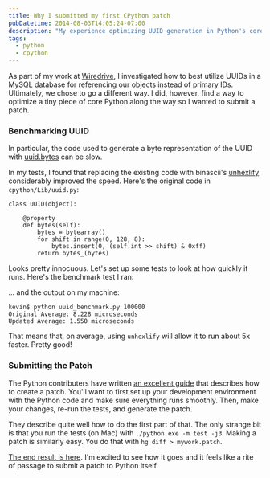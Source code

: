 ```yaml
---
title: Why I submitted my first CPython patch
pubDatetime: 2014-08-03T14:05:24-07:00
description: "My experience optimizing UUID generation in Python's core library"
tags:
  - python
  - cpython
---
```

As part of my work at [Wiredrive](http://www.wiredrive.com), I investigated how to best utilize UUIDs in a MySQL database for referencing our objects instead of primary IDs. Ultimately, we chose to go a different way. I did, however, find a way to optimize a tiny piece of core Python along the way so I wanted to submit a patch.

### Benchmarking UUID
In particular, the code used to generate a byte representation of the UUID with [uuid.bytes](https://docs.python.org/2/library/uuid.html#uuid.UUID.bytes) can be slow.

In my tests, I found that replacing the existing code with binascii's [unhexlify](https://docs.python.org/2/library/binascii.html) considerably improved the speed. Here's the original code in `cpython/Lib/uuid.py`:

```
class UUID(object):
```
```
	@property
    def bytes(self):
        bytes = bytearray()
        for shift in range(0, 128, 8):
            bytes.insert(0, (self.int >> shift) & 0xff)
        return bytes_(bytes)
```

Looks pretty innocuous. Let's set up some tests to look at how quickly it runs. Here's the benchmark test I ran:

<script src="https://gist.github.com/kevinlondon/d3bb32d5a784f78731fa.js"></script>

... and the output on my machine:
```
kevin$ python uuid_benchmark.py 100000
Original Average: 8.228 microseconds
Updated Average: 1.550 microseconds
```

That means that, on average, using ``unhexlify`` will allow it to run about 5x faster. Pretty good!

### Submitting the Patch
The Python contributers have written [an excellent guide](https://docs.python.org/devguide/index.html) that describes how to create a patch. You'll want to first set up your development environment with the Python code and make sure everything runs smoothly. Then, make your changes, re-run the tests, and generate the patch. 

They describe quite well how to do the first part of that. The only strange bit is that you run the tests (on Mac) with `./python.exe -m test -j3`. Making a patch is similarly easy. You do that with `hg diff > mywork.patch`. 

[The end result is here](http://bugs.python.org/issue22131). I'm excited to see how it goes and it feels like a rite of passage to submit a patch to Python itself.

